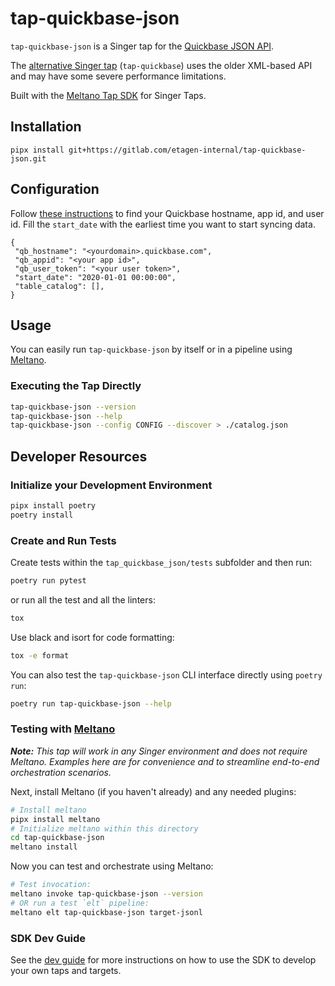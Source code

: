 # tap-quickbase-json

`tap-quickbase-json` is a Singer tap for the [Quickbase JSON API](https://developer.quickbase.com/).

The [alternative Singer tap](https://github.com/singer-io/tap-quickbase) (`tap-quickbase`) uses the older XML-based API and may have some severe performance limitations.

Built with the [Meltano Tap SDK](https://sdk.meltano.com) for Singer Taps.

## Installation

```
pipx install git+https://gitlab.com/etagen-internal/tap-quickbase-json.git
```

## Configuration

Follow [these instructions](https://www.stitchdata.com/docs/integrations/saas/quick-base) to find your Quickbase hostname, app id, and user id.  Fill the `start_date` with the earliest time you want to start syncing data.

```
{
 "qb_hostname": "<yourdomain>.quickbase.com",
 "qb_appid": "<your app id>",
 "qb_user_token": "<your user token>",
 "start_date": "2020-01-01 00:00:00",
 "table_catalog": [],
}
```

## Usage

You can easily run `tap-quickbase-json` by itself or in a pipeline using [Meltano](https://meltano.com/).

### Executing the Tap Directly

```bash
tap-quickbase-json --version
tap-quickbase-json --help
tap-quickbase-json --config CONFIG --discover > ./catalog.json
```

## Developer Resources

### Initialize your Development Environment

```bash
pipx install poetry
poetry install
```

### Create and Run Tests

Create tests within the `tap_quickbase_json/tests` subfolder and
  then run:

```bash
poetry run pytest
```

or run all the test and all the linters:

```bash
tox
```

Use black and isort for code formatting:

```bash
tox -e format
```

You can also test the `tap-quickbase-json` CLI interface directly using `poetry run`:

```bash
poetry run tap-quickbase-json --help
```

### Testing with [Meltano](https://www.meltano.com)

_**Note:** This tap will work in any Singer environment and does not require Meltano.
Examples here are for convenience and to streamline end-to-end orchestration scenarios._

Next, install Meltano (if you haven't already) and any needed plugins:

```bash
# Install meltano
pipx install meltano
# Initialize meltano within this directory
cd tap-quickbase-json
meltano install
```

Now you can test and orchestrate using Meltano:

```bash
# Test invocation:
meltano invoke tap-quickbase-json --version
# OR run a test `elt` pipeline:
meltano elt tap-quickbase-json target-jsonl
```

### SDK Dev Guide

See the [dev guide](https://sdk.meltano.com/en/latest/dev_guide.html) for more instructions on how to use the SDK to develop your own taps and targets.
